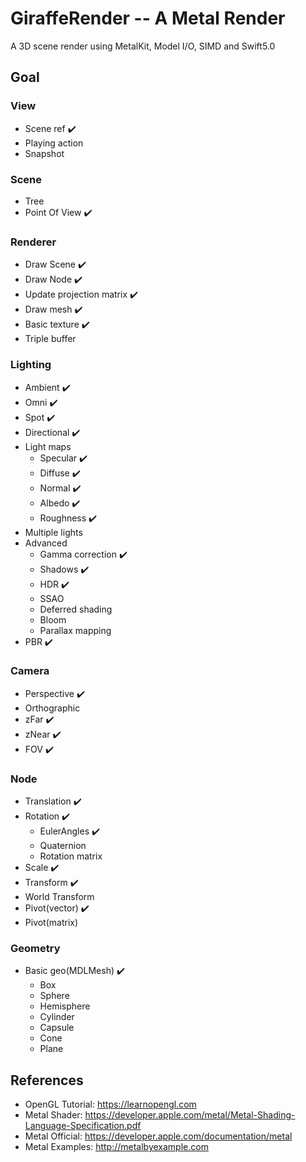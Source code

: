 # GiraffeRender -- A Metal Render
A 3D scene render using MetalKit, Model I/O, SIMD and Swift5.0

## Goal
### View
+ Scene ref :heavy_check_mark:
+ Playing action
+ Snapshot

### Scene
+ Tree
+ Point Of View :heavy_check_mark:
### Renderer
+ Draw Scene :heavy_check_mark:
+ Draw Node :heavy_check_mark:
+ Update projection matrix :heavy_check_mark:
+ Draw mesh :heavy_check_mark:
+ Basic texture :heavy_check_mark:
+ Triple buffer

### Lighting
+ Ambient :heavy_check_mark:
+ Omni :heavy_check_mark:
+ Spot :heavy_check_mark:
+ Directional :heavy_check_mark:
+ Light maps
  + Specular :heavy_check_mark:
  + Diffuse :heavy_check_mark:
  + Normal :heavy_check_mark:
  + Albedo :heavy_check_mark:
  + Roughness :heavy_check_mark:
+ Multiple lights
+ Advanced
  + Gamma correction :heavy_check_mark:
  + Shadows :heavy_check_mark:
  + HDR :heavy_check_mark:
  + SSAO
  + Deferred shading
  + Bloom
  + Parallax mapping
+ PBR :heavy_check_mark:
### Camera
+ Perspective :heavy_check_mark:
+ Orthographic
+ zFar :heavy_check_mark:
+ zNear :heavy_check_mark:
+ FOV :heavy_check_mark:

### Node
+ Translation :heavy_check_mark:
+ Rotation :heavy_check_mark:
  + EulerAngles :heavy_check_mark:
  + Quaternion
  + Rotation matrix
+ Scale  :heavy_check_mark:
+ Transform :heavy_check_mark:
+ World Transform
+ Pivot(vector) :heavy_check_mark:
+ Pivot(matrix)

### Geometry
+ Basic geo(MDLMesh) :heavy_check_mark:
  + Box
  + Sphere
  + Hemisphere
  + Cylinder
  + Capsule
  + Cone
  + Plane

## References
+ OpenGL Tutorial: https://learnopengl.com
+ Metal Shader: https://developer.apple.com/metal/Metal-Shading-Language-Specification.pdf
+ Metal Official: https://developer.apple.com/documentation/metal
+ Metal Examples: http://metalbyexample.com
